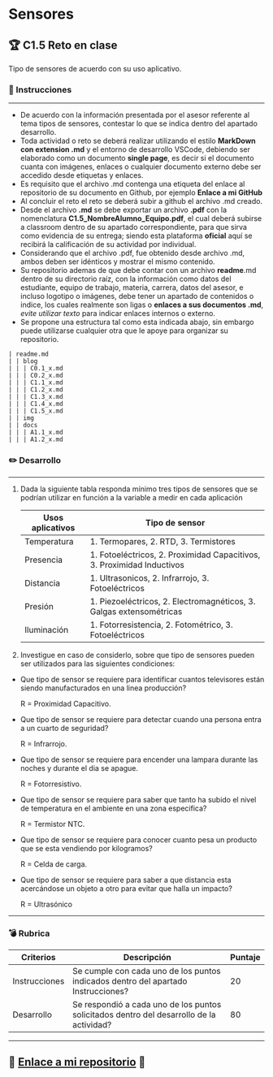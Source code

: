 # Sensores

## :trophy: C1.5 Reto en clase

Tipo de sensores de acuerdo con su uso aplicativo.

### :blue_book: Instrucciones

___

- De acuerdo con la información presentada por el asesor referente al tema tipos de sensores, contestar lo que se indica dentro del apartado desarrollo.
- Toda actividad o reto se deberá realizar utilizando el estilo **MarkDown con extension .md** y el entorno de desarrollo VSCode, debiendo ser elaborado como un documento **single page**, es decir si el documento cuanta con imágenes, enlaces o cualquier documento externo debe ser accedido desde etiquetas y enlaces.
- Es requisito que el archivo .md contenga una etiqueta del enlace al repositorio de su documento en Github, por ejemplo **Enlace a mi GitHub**
- Al concluir el reto el reto se deberá subir a github el archivo .md creado.
- Desde el archivo **.md** se debe exportar un archivo **.pdf** con la nomenclatura **C1.5_NombreAlumno_Equipo.pdf**, el cual deberá subirse a classroom dentro de su apartado correspondiente, para que sirva como evidencia de su entrega; siendo esta plataforma **oficial** aquí se recibirá la calificación de su actividad por individual.
- Considerando que el archivo .pdf, fue obtenido desde archivo .md, ambos deben ser idénticos y mostrar el mismo contenido.
- Su repositorio ademas de que debe contar con un archivo **readme**.md dentro de su directorio raíz, con la información como datos del estudiante, equipo de trabajo, materia, carrera, datos del asesor, e incluso logotipo o imágenes, debe tener un apartado de contenidos o indice, los cuales realmente son ligas o **enlaces a sus documentos .md**, _evite utilizar texto_ para indicar enlaces internos o externo.
- Se propone una estructura tal como esta indicada abajo, sin embargo puede utilizarse cualquier otra que le apoye para organizar su repositorio.  
``` 
| readme.md
| | blog
| | | C0.1_x.md
| | | C0.2_x.md
| | | C1.1_x.md
| | | C1.2_x.md
| | | C1.3_x.md
| | | C1.4_x.md
| | | C1.5_x.md
| | img
| | docs
| | | A1.1_x.md
| | | A1.2_x.md
```

### :pencil2: Desarrollo
___

1. Dada la siguiente tabla responda mínimo tres tipos de sensores que se podrían utilizar en función a la variable a medir en cada aplicación

    Usos aplicativos | Tipo de sensor |
    ---------|----------|
    Temperatura | 1. Termopares, 2. RTD, 3. Termistores |
    Presencia | 1. Fotoeléctricos, 2. Proximidad Capacitivos, 3. Proximidad Inductivos |
    Distancia | 1. Ultrasonicos, 2. Infrarrojo, 3. Fotoeléctricos|
    Presión | 1. Piezoeléctricos, 2. Electromagnéticos, 3. Galgas extensométricas |
    Iluminación | 1. Fotorresistencia, 2. Fotométrico, 3. Fotoeléctricos |

2. Investigue en caso de considerlo, sobre que tipo de sensores pueden ser utilizados para las siguientes condiciones:
  - Que tipo de sensor se requiere para identificar cuantos televisores están siendo manufacturados en una linea producción?

    R = Proximidad Capacitivo. 

  - Que tipo de sensor se requiere para  detectar cuando una persona entra a un cuarto de seguridad?

    R = Infrarrojo.

  - Que tipo de sensor se requiere para  encender una lampara durante las noches y durante el dia se apague.
    
    R = Fotorresistivo.

  - Que tipo de sensor se requiere para saber que tanto ha subido el nivel de temperatura en el ambiente en una zona especifica?

    R = Termistor NTC.

  - Que tipo de sensor se requiere para conocer cuanto pesa un producto que se esta vendiendo por kilogramos?

    R = Celda de carga.

  - Que tipo de sensor se requiere para saber a que distancia esta acercándose un objeto a otro para evitar que halla un impacto?

    R = Ultrasónico

___

### :bomb: Rubrica

| Criterios     | Descripción                                                                                  | Puntaje |
| ------------- | -------------------------------------------------------------------------------------------- | ------- |
| Instrucciones | Se cumple con cada uno de los puntos indicados dentro del apartado Instrucciones?            | 20 |
| Desarrollo    | Se respondió a cada uno de los puntos solicitados dentro del desarrollo de la actividad?     | 80      |
___
## :link: [Enlace a mi repositorio](https://github.com/CMRamirezC/Sistemas_Programables_Ramirez_Cervantes.git) :link: